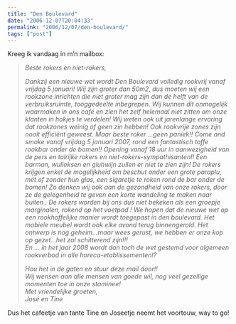 ```yaml
---
title: "Den Boulevard"
date: "2006-12-07T20:04:33"
permalink: "2006/12/07/den-boulevard/"
tags: ["post"]
---
```

Kreeg ik vandaag in m’n mailbox:

> _Beste rokers en niet-rokers,_
>
> _Dankzij een nieuwe wet wordt Den Boulevard volledig rookvrij vanaf vrijdag 5 januari! Wij zijn groter dan 50m2, dus moeten wij een rookzone inrichten die niet groter mag zijn dan de helft van de verbruiksruimte, tooggedeelte inbegrepen. Wij kunnen dit onmogelijk waarmaken in ons café en zien het zelf helemaal niet zitten om onze klanten in hokjes te verdelen! Wij weten ook uit jarenlange ervaring dat rookzones weinig of geen zin hebben! Ook rookvrije zones zijn nooit efficiënt geweest. Maar beste roker …geen paniek!! Come and smoke vanaf vrijdag 5 januari 2007, rond een fantastisch toffe rookbar onder de bomen!! Opening vanaf 18 uur in aanwezigheid van de pers en talrijke rokers en niet-rokers-sympathisanten!! Een barman, wulloksen en gluhwijn zullen er niet te zien zijn! De rokers krijgen enkel de mogelijkheid om beschut onder een grote paraplu, mét of zonder hun glas, een sigaretje te roken rond de bar onder de bomen! Zo denken wij ook aan de gezondheid van onze rokers, door ze de gelegenheid te geven een korte wandeling te maken naar buiten . De rokers worden bij ons dus niet bekeken als een groepje marginalen, rokend op het voetpad ! We hopen dat de nieuwe wet op een rookhoffelijke manier wordt toegepast in den boulevard. Het mobiele meubel wordt ook elke avond terug binnengerold. Het ontwerp is nog geheim…maar wees gerust, we hebben er onze kop op gezet…het zal schitterend zijn!!!  
> En … in het jaar 2008 wordt dan toch de wet gestemd voor algemeen rookverbod in alle horeca-etablissementen!?_
>
> _Hou het in de gaten en stuur deze mail door!!  
> Wij wensen aan alle mensen van goede wil, nog veel gezellige momenten toe in onze staminee!  
> Met vriendelijke groeten,  
> José en Tine_

Dus het cafeetje van tante Tine en Joseetje neemt het voortouw, way to go!
